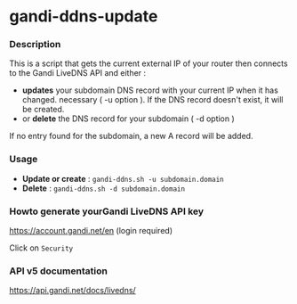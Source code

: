 # gandi-ddns-update

### Description
This is a script that gets the current external IP of your router then connects to the Gandi LiveDNS API and either :
  - **updates** your subdomain DNS record with your current IP when it has changed. necessary ( -u option ). If the DNS record doesn't exist, it will be created.
  - or **delete** the DNS record for your subdomain ( -d option )

If no entry found for the subdomain, a new A record will be added.

### Usage
- **Update or create** : `gandi-ddns.sh -u subdomain.domain` 
- **Delete** : `gandi-ddns.sh -d subdomain.domain`


### Howto generate yourGandi LiveDNS API key
https://account.gandi.net/en (login required)

Click on `Security`

### API v5 documentation
https://api.gandi.net/docs/livedns/
